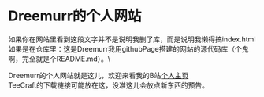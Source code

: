 # Dreemurr的个人网站
如果你在网站里看到这段文字并不是说明我删了库，而是说明我懒得搞index.html\
如果是在仓库里：这是Dreemurr我用githubPage搭建的网站的源代码库（个鬼啊，完全就是个README.md）。\

Dreemurr的个人网站就是这儿，欢迎来看我的B站[个人主页](https://space.bilibili.com/431064862)\
TeeCraft的下载链接可能放在这，没准这儿会放点新东西的预告。
